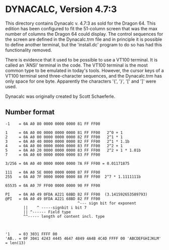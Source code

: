 # DYNACALC, Version 4.7:3

This directory contains Dynacalc v. 4.7:3 as sold for the Dragon 64. This
edition has been configured to fit the 51-column screen that was the max number
of columns the Dragon 64 could display. The control sequences for the screen
are defined in the Dynacalc.trm file and in principle it is possible to define
another terminal, but the 'install.dc' program to do so has had this
functionality removed.

There is evidence that it used to be possible to use a VT100 terminal. It is
called an 'ANSI' terminal in the code. The VT100 terminal is the most common
type to be emulated in today's tools. However, the cursor keys of a VT100
terminal send three-character sequences, and the Dynacalc.trm has only space
for one byte. Apparently the characters '{', '}', '[' and ']' were used.

Dynacalc was originally created by Scott Schaeferle.

## Number format

```
-1    = 0A A0 80 0000 0000 0000 81 FF FF00

1     = 0A A0 00 0000 0000 0000 81 FF FF00   2^0 + 1
2     = 0A A0 00 0000 0000 0000 82 FF FF00   2^1 * 1
3     = 0A A0 40 0000 0000 0000 82 FF FF00   2^1 * 1.1b
4     = 0A A0 00 0000 0000 0000 83 FF FF00   2^2 + 1
5     = 0A A0 20 0000 0000 0000 83 FF FF00   2^2 + 1 * 1.01b
7     = 0A A0 60 0000 0000 0000 83 FF FF00

3/256 = 0A A0 40 0000 0000 0000 7A FF FF00 = 0.01171875

111   = 0A A0 5E 0000 0000 0000 87 FF FF00
255   = 0A A0 7F 0000 0000 0000 88 FF FF00  2^7 * 1.1111111b

65535 = 0A A0 7F FF00 0000 0000 90 FF FF00

PI    = 0A A0 49 0FDA A221 68BD 82 FF FF00  (3.141592653589793)
@PI   = 0A A0 49 0FDA A221 68BD 82 FF FF00
                                ^--- sign bit for exponent
        ||    ^ -----signbit i bit 7
        || ^------ Field type
        ^^----- length of content incl. type



'1    = 03 3031 FFFF 00
'AB.. = 0F 3041 4243 4445 4647 4849 4A4B 4C4D FFFF 00 'ABCDEFGHIJKLM' = len(13)
```
